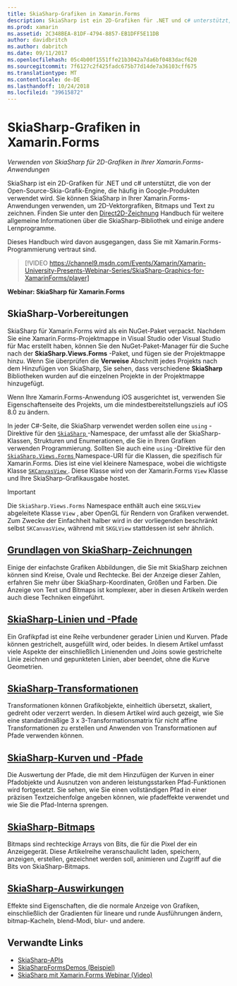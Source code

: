 ```yaml
---
title: SkiaSharp-Grafiken in Xamarin.Forms
description: SkiaSharp ist ein 2D-Grafiken für .NET und c# unterstützt, die von der Open-Source-Skia-Grafik-Engine, die häufig in Google-Produkten verwendet wird. Dieses Handbuch erklärt, wie SkiaSharp für 2D-Grafiken in Ihrer Xamarin.Forms-Anwendungen verwendet wird.
ms.prod: xamarin
ms.assetid: 2C348BEA-81DF-4794-8857-EB1DFF5E11DB
author: davidbritch
ms.author: dabritch
ms.date: 09/11/2017
ms.openlocfilehash: 05c4b00f1551ffe21b3042a7da6bf0483dacf620
ms.sourcegitcommit: 7f6127c2f425fadc675b77d14de7a36103cff675
ms.translationtype: MT
ms.contentlocale: de-DE
ms.lasthandoff: 10/24/2018
ms.locfileid: "39615872"
---
```

# <a name="skiasharp-graphics-in-xamarinforms"></a>SkiaSharp-Grafiken in Xamarin.Forms

_Verwenden von SkiaSharp für 2D-Grafiken in Ihrer Xamarin.Forms-Anwendungen_

SkiaSharp ist ein 2D-Grafiken für .NET und c# unterstützt, die von der Open-Source-Skia-Grafik-Engine, die häufig in Google-Produkten verwendet wird. Sie können SkiaSharp in Ihrer Xamarin.Forms-Anwendungen verwenden, um 2D-Vektorgrafiken, Bitmaps und Text zu zeichnen. Finden Sie unter den [Direct2D-Zeichnung](~/graphics-games/skiasharp/index.md) Handbuch für weitere allgemeine Informationen über die SkiaSharp-Bibliothek und einige andere Lernprogramme.

Dieses Handbuch wird davon ausgegangen, dass Sie mit Xamarin.Forms-Programmierung vertraut sind.

> [!VIDEO https://channel9.msdn.com/Events/Xamarin/Xamarin-University-Presents-Webinar-Series/SkiaSharp-Graphics-for-XamarinForms/player]

**Webinar: SkiaSharp für Xamarin.Forms**

## <a name="skiasharp-preliminaries"></a>SkiaSharp-Vorbereitungen

SkiaSharp für Xamarin.Forms wird als ein NuGet-Paket verpackt. Nachdem Sie eine Xamarin.Forms-Projektmappe in Visual Studio oder Visual Studio für Mac erstellt haben, können Sie den NuGet-Paket-Manager für die Suche nach der **SkiaSharp.Views.Forms** -Paket, und fügen sie der Projektmappe hinzu. Wenn Sie überprüfen die **Verweise** Abschnitt jedes Projekts nach dem Hinzufügen von SkiaSharp, Sie sehen, dass verschiedene **SkiaSharp** Bibliotheken wurden auf die einzelnen Projekte in der Projektmappe hinzugefügt.

Wenn Ihre Xamarin.Forms-Anwendung iOS ausgerichtet ist, verwenden Sie Eigenschaftenseite des Projekts, um die mindestbereitstellungsziels auf iOS 8.0 zu ändern.

In jeder C#-Seite, die SkiaSharp verwendet werden sollen eine `using` -Direktive für den [ `SkiaSharp` ](xref:SkiaSharp) -Namespace, der umfasst alle der SkiaSharp-Klassen, Strukturen und Enumerationen, die Sie in Ihren Grafiken verwenden Programmierung. Sollten Sie auch eine `using` -Direktive für den [ `SkiaSharp.Views.Forms` ](xref:SkiaSharp.Views.Forms) Namespace-URI für die Klassen, die spezifisch für Xamarin.Forms. Dies ist eine viel kleinere Namespace, wobei die wichtigste Klasse [ `SKCanvasView` ](xref:SkiaSharp.Views.Forms.SKCanvasView). Diese Klasse wird von der Xamarin.Forms `View` Klasse und Ihre SkiaSharp-Grafikausgabe hostet.

> [!IMPORTANT]
> Die `SkiaSharp.Views.Forms` Namespace enthält auch eine `SKGLView` abgeleitete Klasse `View` , aber OpenGL für Rendern von Grafiken verwendet. Zum Zwecke der Einfachheit halber wird in der vorliegenden beschränkt selbst `SKCanvasView`, während mit `SKGLView` stattdessen ist sehr ähnlich.

## <a name="skiasharp-drawing-basicsbasicsindexmd"></a>[Grundlagen von SkiaSharp-Zeichnungen](basics/index.md)

Einige der einfachste Grafiken Abbildungen, die Sie mit SkiaSharp zeichnen können sind Kreise, Ovale und Rechtecke. Bei der Anzeige dieser Zahlen, erfahren Sie mehr über SkiaSharp-Koordinaten, Größen und Farben. Die Anzeige von Text und Bitmaps ist komplexer, aber in diesen Artikeln werden auch diese Techniken eingeführt.

## <a name="skiasharp-lines-and-pathspathsindexmd"></a>[SkiaSharp-Linien und -Pfade](paths/index.md)

Ein Grafikpfad ist eine Reihe verbundener gerader Linien und Kurven. Pfade können gestrichelt, ausgefüllt wird, oder beides. In diesem Artikel umfasst viele Aspekte der einschließlich Linienenden und Joins sowie gestrichelte Linie zeichnen und gepunkteten Linien, aber beendet, ohne die Kurve Geometrien.

## <a name="skiasharp-transformstransformsindexmd"></a>[SkiaSharp-Transformationen](transforms/index.md)

Transformationen können Grafikobjekte, einheitlich übersetzt, skaliert, gedreht oder verzerrt werden. In diesem Artikel wird auch gezeigt, wie Sie eine standardmäßige 3 x 3-Transformationsmatrix für nicht affine Transformationen zu erstellen und Anwenden von Transformationen auf Pfade verwenden können.

## <a name="skiasharp-curves-and-pathscurvesindexmd"></a>[SkiaSharp-Kurven und -Pfade](curves/index.md)

Die Auswertung der Pfade, die mit dem Hinzufügen der Kurven in einer Pfadobjekte und Ausnutzen von anderen leistungsstarken Pfad-Funktionen wird fortgesetzt. Sie sehen, wie Sie einen vollständigen Pfad in einer präzisen Textzeichenfolge angeben können, wie pfadeffekte verwendet und wie Sie die Pfad-Interna sprengen.

## <a name="skiasharp-bitmapsbitmapsindexmd"></a>[SkiaSharp-Bitmaps](bitmaps/index.md)

Bitmaps sind rechteckige Arrays von Bits, die für die Pixel der ein Anzeigegerät. Diese Artikelreihe veranschaulicht laden, speichern, anzeigen, erstellen, gezeichnet werden soll, animieren und Zugriff auf die Bits von SkiaSharp-Bitmaps.

## <a name="skiasharp-effectseffectsindexmd"></a>[SkiaSharp-Auswirkungen](effects/index.md)

Effekte sind Eigenschaften, die die normale Anzeige von Grafiken, einschließlich der Gradienten für lineare und runde Ausführungen ändern, bitmap-Kacheln, blend-Modi, blur- und andere.

## <a name="related-links"></a>Verwandte Links

- [SkiaSharp-APIs](https://docs.microsoft.com/dotnet/api/skiasharp)
- [SkiaSharpFormsDemos (Beispiel)](https://developer.xamarin.com/samples/xamarin-forms/SkiaSharpForms/Demos/)
- [SkiaSharp mit Xamarin.Forms Webinar (Video)](https://channel9.msdn.com/Events/Xamarin/Xamarin-University-Presents-Webinar-Series/SkiaSharp-Graphics-for-XamarinForms)
